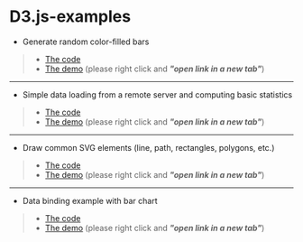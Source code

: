 # D3.js-examples

- Generate random color-filled bars
> - [The code](https://github.com/tirthajyoti/D3.js-examples/blob/master/html/Random-color-filled-divs.html)
> - [The demo](https://tirthajyoti.github.io/Javascript/D3-js/Random-color-filled-divs) (please right click and ___"open link in a new tab"___)
---
- Simple data loading from a remote server and computing basic statistics
> - [The code](https://github.com/tirthajyoti/D3.js-examples/blob/master/html/Load-and-compute-with-data.html)
> - [The demo](https://tirthajyoti.github.io/Javascript/D3-js/Load-and-compute-with-data) (please right click and ___"open link in a new tab"___)
---
- Draw common SVG elements (line, path, rectangles, polygons, etc.)
> - [The code](https://github.com/tirthajyoti/D3.js-examples/blob/master/html/SVG-elements.html)
> - [The demo](https://tirthajyoti.github.io/Javascript/D3-js/SVG-elements) (please right click and ___"open link in a new tab"___)
---
- Data binding example with bar chart
> - [The code](https://github.com/tirthajyoti/D3.js-examples/blob/master/html/Data-binding-example.html)
> - [The demo](https://tirthajyoti.github.io/Javascript/D3-js/Data-binding-example) (please right click and ___"open link in a new tab"___)
